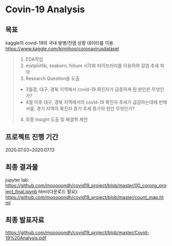 Covin-19 Analysis
================
목표
----------
kaggle의 covid-19의 국내 발병/전염 상황 데이터를 이용.
https://www.kaggle.com/kimjihoo/coronavirusdataset
> 1. EDA작업
> 2. matplotlib, seaborn, folium 시각화 라이브러리를 이용하여 감염 추세 파악
> 3. Research Question을 도출
>   * 3월경, 대구, 경북 지역에서 covid-19 확진자가 급증하게 된 원인은 무엇인가?
>   * 4월 이후 대구, 경북 지역에서의 covid-19 확진자 추세가 급감하는데에 반해 서울, 경기 지역의 확진자 증가 추세 증가의 원인 무엇인가?
> 4. 최종 Insight 도출 및 해결책 제안

프로젝트 진행 기간
----------
2020.07.03~2020.07.13</br>

최종 결과물
----------
jupyter lab: https://github.com/mooooondh/covid19_project/blob/master/00_corona_project_final.ipynb
html(다운로드 필요): https://github.com/mooooondh/covid19_project/blob/master/count_map.html

최종 발표자료
----------
https://github.com/mooooondh/covid19_project/blob/master/Covid-19%20Analysis.pdf
